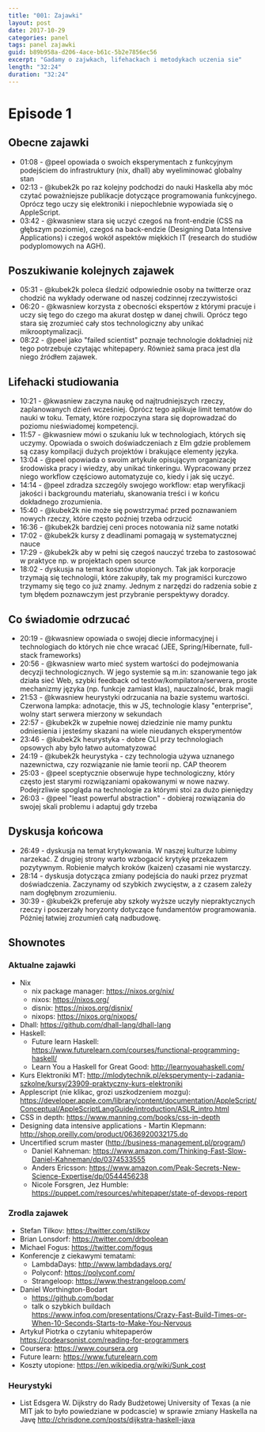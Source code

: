 ```yaml
---
title: "001: Zajawki"
layout: post
date: 2017-10-29
categories: panel
tags: panel zajawki
guid: b89b958a-d206-4ace-b61c-5b2e7856ec56
excerpt: "Gadamy o zajwkach, lifehackach i metodykach uczenia sie"
length: "32:24"
duration: "32:24"
---
```


# Episode 1

## Obecne zajawki
* 01:08 - @peel opowiada o swoich eksperymentach z funkcyjnym podejściem do infrastruktury (nix, dhall) aby wyeliminować globalny stan 
* 02:13 - @kubek2k po raz kolejny podchodzi do nauki Haskella aby móc czytać poważniejsze publikacje dotyczące programowania funkcyjnego.    Oprócz tego uczy się elektroniki i niepochlebnie wypowiada się o AppleScript. 
* 03:42 - @kwasniew stara się uczyć czegoś na front-endzie (CSS na głębszym poziomie), czegoś na back-endzie (Designing Data Intensive Applications) i czegoś wokół aspektów miękkich IT (research do studiów podyplomowych na AGH).  
## Poszukiwanie kolejnych zajawek 
* 05:31 - @kubek2k poleca śledzić odpowiednie osoby na twitterze oraz chodzić na wykłady oderwane od naszej codzinnej rzeczywistości
* 06:20 - @kwasniew korzysta z obecności ekspertów z którymi pracuje i uczy się tego do czego ma akurat dostęp w danej chwili. Oprócz tego stara się zrozumieć cały stos technologiczny aby unikać mikrooptymalizacji. 
* 08:22 - @peel jako "failed scientist" poznaje technologie dokładniej niż tego potrzebuje czytając whitepapery. Również sama praca jest dla niego źródłem zajawek. 
## Lifehacki studiowania
* 10:21 - @kwasniew zaczyna naukę od najtrudniejszych rzeczy, zaplanowanych dzień wcześniej. Oprócz tego aplikuje limit tematów do nauki w toku. Tematy, które rozpoczyna stara się doprowadzać do poziomu nieświadomej kompetencji. 
* 11:57 - @kwasniew mówi o szukaniu luk w technologiach, których się uczymy. Opowiada o swoich doświadczeniach z Elm gdzie problemem są czasy kompilacji dużych projektów i brakujące elementy języka. 
* 13:04 - @peel opowiada o swoim artykule opisującym organizację środowiska pracy i wiedzy, aby unikać tinkeringu. Wypracowany przez niego workflow częściowo automatyzuje co, kiedy i jak się uczyć. 
* 14:14 - @peel zdradza szczególy swojego workflow: etap weryfikacji jakości i backgroundu materiału, skanowania treści i w końcu dokładnego zrozumienia. 
* 15:40 - @kubek2k nie może się powstrzymać przed poznawaniem nowych rzeczy, które często poźniej trzeba odrzucić
* 16:36 - @kubek2k bardziej ceni proces notowania niż same notatki
* 17:02 - @kubek2k kursy z deadlinami pomagają w systematycznej nauce
* 17:29 - @kubek2k aby w pełni się czegoś nauczyć trzeba to zastosować w praktyce np. w projektach open source
* 18:02 - dyskusja na temat kosztów utopionych. Tak jak korporacje trzymają się technologii, które zakupiły, tak my programiści kurczowo trzymamy się tego co już znamy. Jednym z narzędzi do radzenia sobie z tym błędem poznawczym jest przybranie perspektywy doradcy.
## Co świadomie odrzucać
* 20:19 - @kwasniew opowiada o swojej diecie informacyjnej i technologiach do których nie chce wracać (JEE, Spring/Hibernate, full-stack frameworks)
* 20:56 - @kwasniew warto mieć system wartości do podejmowania decyzji technologicznych. W jego systemie są m.in: szanowanie tego jak działa sieć Web, szybki feedback od testów/kompilatora/serwera, proste mechanizmy języka (np. funkcje zamiast klas), nauczalność, brak magii
* 21:53 - @kwasniew heurystyki odrzucania na bazie systemu wartości. Czerwona lampka: adnotacje, this w JS, technologie klasy "enterprise", wolny start serwera mierzony w sekundach
* 22:57 - @kubek2k w zupełnie nowej dziedzinie nie mamy punktu odniesienia i jesteśmy skazani na wiele nieudanych eksperymentów
* 23:46 - @kubek2k heurystyka - dobre CLI przy technologiach opsowych aby było łatwo automatyzować
* 24:19 - @kubek2k heurystyka - czy technologia używa uznanego nazewnictwa, czy rozwiązanie nie łamie teorii np. CAP theorem
* 25:03 - @peel sceptycznie obserwuje hype technologiczny, który często jest starymi rozwiązaniami opakowanymi w nowe nazwy. Podejrzliwie spogląda na technologie za którymi stoi za dużo pieniędzy
* 26:03 - @peel "least powerful abstraction" - dobieraj rozwiązania do swojej skali problemu i adaptuj gdy trzeba
## Dyskusja końcowa
* 26:49 - dyskusja na temat krytykowania. W naszej kulturze lubimy narzekać. Z drugiej strony warto wzbogacić krytykę przekazem pozytywnym. Robienie małych kroków (kaizen) czasami nie wystarczy. 
* 28:14 - dyskusja dotycząca zmiany podejścia do nauki przez pryzmat doświadczenia. Zaczynamy od szybkich zwycięstw, a z czasem zależy nam dogłębnym zrozumieniu.
* 30:39 - @kubek2k preferuje aby szkoły wyższe uczyły niepraktycznych rzeczy i poszerzały horyzonty dotyczące fundamentów programowania. Póżniej łatwiej zrozumień całą nadbudowę. 

## Shownotes

### Aktualne zajawki
* Nix 
  * nix package manager: https://nixos.org/nix/
  * nixos: https://nixos.org/
  * disnix: https://nixos.org/disnix/
  * nixops: https://nixos.org/nixops/
* Dhall: https://github.com/dhall-lang/dhall-lang
* Haskell:
	* Future learn Haskell: https://www.futurelearn.com/courses/functional-programming-haskell/
  * Learn You a Haskell for Great Good: http://learnyouahaskell.com/
* Kurs Elektroniki MT: http://mlodytechnik.pl/eksperymenty-i-zadania-szkolne/kursy/23909-praktyczny-kurs-elektroniki
* Applescript (nie klikac, grozi uszkodzeniem mozgu): https://developer.apple.com/library/content/documentation/AppleScript/Conceptual/AppleScriptLangGuide/introduction/ASLR_intro.html
* CSS in depth: https://www.manning.com/books/css-in-depth
* Designing data intensive applications - Martin Klepmann: http://shop.oreilly.com/product/0636920032175.do
* Uncertified scrum master (http://business-management.pl/program/)
  * Daniel Kahneman: https://www.amazon.com/Thinking-Fast-Slow-Daniel-Kahneman/dp/0374533555
  * Anders Ericsson: https://www.amazon.com/Peak-Secrets-New-Science-Expertise/dp/0544456238
  * Nicole Forsgren, Jez Humble: https://puppet.com/resources/whitepaper/state-of-devops-report
### Zrodla zajawek
* Stefan Tilkov: https://twitter.com/stilkov
* Brian Lonsdorf: https://twitter.com/drboolean
* Michael Fogus: https://twitter.com/fogus
* Konferencje z ciekawymi tematami:
  * LambdaDays: http://www.lambdadays.org/
  * Polyconf: https://polyconf.com/
  * Strangeloop: https://www.thestrangeloop.com/
* Daniel Worthington-Bodart
	* https://github.com/bodar
	* talk o szybkich buildach https://www.infoq.com/presentations/Crazy-Fast-Build-Times-or-When-10-Seconds-Starts-to-Make-You-Nervous
* Artykuł Piotrka o czytaniu whitepaperów https://codearsonist.com/reading-for-programmers
* Coursera: https://www.coursera.org
* Future learn: https://www.futurelearn.com
* Koszty utopione: https://en.wikipedia.org/wiki/Sunk_cost
### Heurystyki 
* List Edsgera W. Dijkstry do Rady Budżetowej University of Texas (a nie MIT jak to było powiedziane w podcascie) w sprawie zmiany Haskella na Javę http://chrisdone.com/posts/dijkstra-haskell-java
